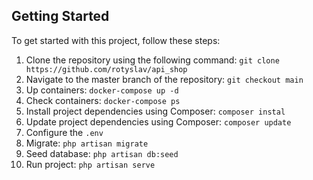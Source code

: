 ## Getting Started

To get started with this project, follow these steps:

1. Clone the repository using the following command: ```git clone https://github.com/rotyslav/api_shop```
2. Navigate to the master branch of the repository: ```git checkout main```
3. Up containers:  ```docker-compose up -d ```
4. Check containers: ```docker-compose ps```
5. Install project dependencies using Composer: ```composer instal```
6. Update project dependencies using Composer: ```composer update```
7. Configure the `.env`
8. Migrate: ```php artisan migrate```
9. Seed database: ```php artisan db:seed```
10. Run project: ```php artisan serve```

